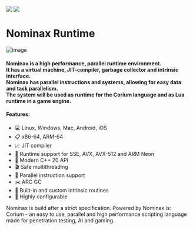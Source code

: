 ![](https://img.shields.io/tokei/lines/github/mariosieg/nominax?style=flat-square)
![](https://img.shields.io/github/license/mariosieg/nominax?style=flat-square)

# Nominax Runtime
![image](https://user-images.githubusercontent.com/49988901/111071215-60b04f80-84d5-11eb-9ddb-cfda5fcd8eb7.png)
<h4>Nominax is a high performance, parallel runtime environment.<br> It has a virtual machine, JIT-compiler, garbage collector and intrinsic interface.<br>
Nominax has parallel instructions and systems, allowing for easy data and task parallelism.<br>
The system will be used as runtime for the Corium language and as Lua runtime in a game engine.
</h4>

<h4>Features:</h3>

- :computer: Linux, Windows, Mac, Android, iOS
- :clipboard: x86-64, ARM-64
- :chart_with_upwards_trend: JIT compiler
- :1234: Runtime support for SSE, AVX, AVX-512 and ARM Neon
- :dart: Modern C++ 20 API
- :clapper: Safe multithreading
- :checkered_flag: Parallel instruction support
- :scissors: ARC GC
- :pushpin: Built-in and custom intrinsic routines
- :low_brightness: Highly configurable

Nominax is build after a strict specification.
Powered by Nominax is: <br>
Corium - an easy to use, parallel and high performance scripting language made for penetration testing, AI and gaming.
